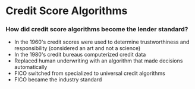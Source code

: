 # Credit Score Algorithms

### How did credit score algorithms become the lender standard?

- In the 1960's credit scores were used to determine trustworthiness and
  responsibility (considered an art and not a science)
- In the 1980's credit bureaus computerized credit data
- Replaced human underwriting with an algorithm that made decisions
  automatically
- FICO switched from specialized to universal credit algorithms
- FICO became the industry standard
